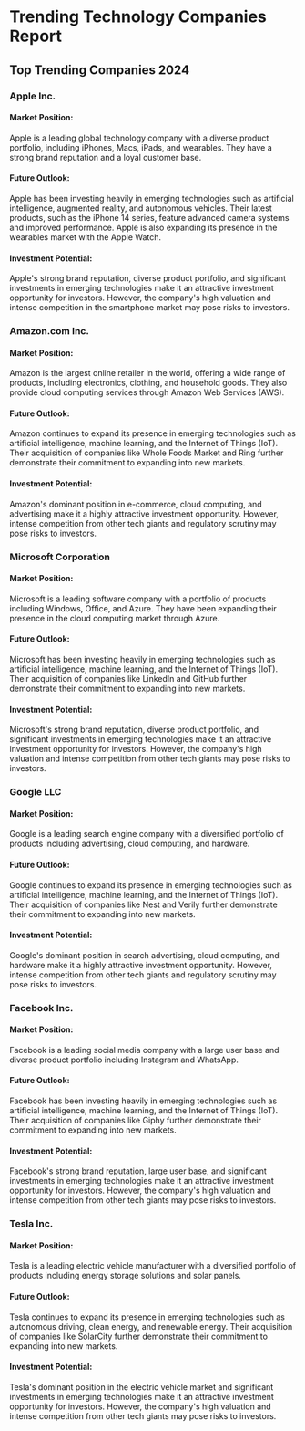 # Trending Technology Companies Report
## Top Trending Companies 2024

### Apple Inc.
#### Market Position:
Apple is a leading global technology company with a diverse product portfolio, including iPhones, Macs, iPads, and wearables. They have a strong brand reputation and a loyal customer base.

#### Future Outlook:
Apple has been investing heavily in emerging technologies such as artificial intelligence, augmented reality, and autonomous vehicles. Their latest products, such as the iPhone 14 series, feature advanced camera systems and improved performance. Apple is also expanding its presence in the wearables market with the Apple Watch.

#### Investment Potential:
Apple's strong brand reputation, diverse product portfolio, and significant investments in emerging technologies make it an attractive investment opportunity for investors. However, the company's high valuation and intense competition in the smartphone market may pose risks to investors.

### Amazon.com Inc.
#### Market Position:
Amazon is the largest online retailer in the world, offering a wide range of products, including electronics, clothing, and household goods. They also provide cloud computing services through Amazon Web Services (AWS).

#### Future Outlook:
Amazon continues to expand its presence in emerging technologies such as artificial intelligence, machine learning, and the Internet of Things (IoT). Their acquisition of companies like Whole Foods Market and Ring further demonstrate their commitment to expanding into new markets.

#### Investment Potential:
Amazon's dominant position in e-commerce, cloud computing, and advertising make it a highly attractive investment opportunity. However, intense competition from other tech giants and regulatory scrutiny may pose risks to investors.

### Microsoft Corporation
#### Market Position:
Microsoft is a leading software company with a portfolio of products including Windows, Office, and Azure. They have been expanding their presence in the cloud computing market through Azure.

#### Future Outlook:
Microsoft has been investing heavily in emerging technologies such as artificial intelligence, machine learning, and the Internet of Things (IoT). Their acquisition of companies like LinkedIn and GitHub further demonstrate their commitment to expanding into new markets.

#### Investment Potential:
Microsoft's strong brand reputation, diverse product portfolio, and significant investments in emerging technologies make it an attractive investment opportunity for investors. However, the company's high valuation and intense competition from other tech giants may pose risks to investors.

### Google LLC
#### Market Position:
Google is a leading search engine company with a diversified portfolio of products including advertising, cloud computing, and hardware.

#### Future Outlook:
Google continues to expand its presence in emerging technologies such as artificial intelligence, machine learning, and the Internet of Things (IoT). Their acquisition of companies like Nest and Verily further demonstrate their commitment to expanding into new markets.

#### Investment Potential:
Google's dominant position in search advertising, cloud computing, and hardware make it a highly attractive investment opportunity. However, intense competition from other tech giants and regulatory scrutiny may pose risks to investors.

### Facebook Inc.
#### Market Position:
Facebook is a leading social media company with a large user base and diverse product portfolio including Instagram and WhatsApp.

#### Future Outlook:
Facebook has been investing heavily in emerging technologies such as artificial intelligence, machine learning, and the Internet of Things (IoT). Their acquisition of companies like Giphy further demonstrate their commitment to expanding into new markets.

#### Investment Potential:
Facebook's strong brand reputation, large user base, and significant investments in emerging technologies make it an attractive investment opportunity for investors. However, the company's high valuation and intense competition from other tech giants may pose risks to investors.

### Tesla Inc.
#### Market Position:
Tesla is a leading electric vehicle manufacturer with a diversified portfolio of products including energy storage solutions and solar panels.

#### Future Outlook:
Tesla continues to expand its presence in emerging technologies such as autonomous driving, clean energy, and renewable energy. Their acquisition of companies like SolarCity further demonstrate their commitment to expanding into new markets.

#### Investment Potential:
Tesla's dominant position in the electric vehicle market and significant investments in emerging technologies make it an attractive investment opportunity for investors. However, the company's high valuation and intense competition from other tech giants may pose risks to investors.